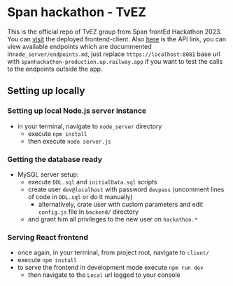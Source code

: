 # Span hackathon - TvEZ

This is the official repo of TvEZ group from Span frontEd Hackathon 2023. 
You can [visit](https://www.shiny-duckanoo-86358f.netlify.app) the deployed frontend-client.
Also [here](https://www.spanhackathon-production.up.railway.app) is the API link, you can view available endpoints which 
are docummented in`node_server/endpoints.md`, just replace `https://localhost:8081` base url with 
`spanhackathon-production.up.railway.app` if you want to test the calls to the endpoints outside the app.

## Setting up locally

### Setting up local Node.js server instance

- in your terminal, navigate to `node_server` directory
    - execute `npm install`
    - then execute `node server.js`

### Getting the database ready

- MySQL server setup:
    - execute `DDL.sql` and `initialData.sql` scripts
    - create user `dev@localhost` with password `devpass` (uncomment lines of code in `DDL.sql` or do it manually)
        - alternatively, crate user with custom parameters and edit `config.js` file in `backend/` directory
    - and grant him all privileges to the new user on `hackathon.*`

### Serving React frontend

- once again, in your terminal, from project root, navigate to `client/`
- execute `npm install`
- to serve the frontend in development mode execute `npm run dev`
  - then navigate to the `Local` url logged to your console 
